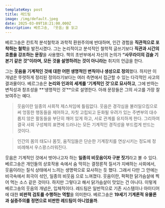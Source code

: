 ```yaml
---
templateKey: post
title: 레드팀
image: /img/default.jpeg
date: 2025-03-09T18:21:00.000Z
description: 베르그송, 『웃음』을 읽고
---
```

베르그송은 칸트적 분석철학과 과학적 환원주의에 반대하며, 인간 경험을 **직관적으로 포착하는 철학**을 발전시켰다. 그는 논리적이고 분석적인 철학적 글쓰기보다 **직관과 시간의 흐름을 강조하는 문장**을 사용했다. 책의 초반부에서 자신의 논의가 **“사무라이의 검술 기본기 같은 것”이라며, 모든 것을 설명하려는 것이 아니라는** 취지의 언급을 한다.

그는 **웃음을 기계적인 것에 대한 어떤 생명적인 변칙이나 생성으로 정의**했다. 하지만 이 개념은 뚜렷하게 정리된 정의라기보다는 여러 측면에서 접근할 수 있는 다각적인 사고의 결과물이다. 베르그송은 **논리와 인과의 세계를 ‘기계적인 것’으로 묘사하고**, 그에 반하는 변칙성과 창조성을 **‘생명적인 것’**으로 설명한다. 아래 문장들은 그의 사고를 가장 잘 보여주는 예다.

> 웃음이란 일종의 사회적 제스처임에 틀림없다. 웃음은 경각심을 불러일으킴으로써 엉뚱한 행동들을 제어하고, 자칫 고립되고 둔화될 우려가 있는 주변부의 대수롭지 않은 활동들을 부단히 깨어 있게 하고, 서로 관계를 유지하게 한다. 그리하여 결국 사회 구성체의 표면에 드러나는 모든 기계적인 경직성을 부드럽게 만드는 것이다. 

>인간의 몸의 태도나 몸짓, 움직임들은 단순한 기계장치를 연상시키는 정도에 정비례해서 우스꽝스러워진다.

웃음은 기계적인 것에서 벗어나고자 하는 **일종의 비웃음이자 구분 짓기**라고 볼 수 있다. 베르그송은 개인들의 상호작용 속에서 숨 막히는 결정론적 질서가 지배하는 사회에서, 웃음이라는 질식 상태에서 느끼는 생명력으로 묘사하는 듯 했다. 그래서 다만 그 안에는 비극속에서 희극이 섞인, 일종의 비웃음 으로 느껴졌다. 웃음이란, 퍽퍽한 닭가슴살에 찍어 먹는 소스 같은 것이다. 하지만 그렇다고 해서 닭가슴살이 맛있는 건 아니다.  이렇게 베르그송의 웃음의 개념은, 입체적이다. 레드팀은 일반적으로 기존 시스템이나 아이디어에 대한 **비판적 검토를 수행하는 역할**을 의미한다. 베르그송은 **19세기 기계론적 유물론과 실증주의를 정면으로 비판한 레드팀이 아니었을까**.
